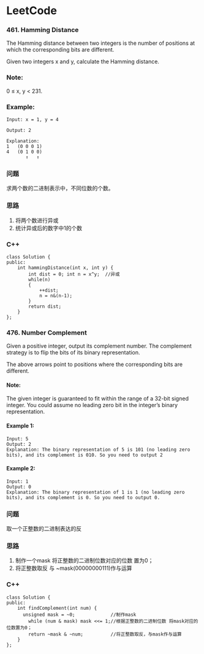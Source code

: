 # LeetCode

### 461. Hamming Distance
The Hamming distance between two integers is the number of positions at which the corresponding bits are different.

Given two integers x and y, calculate the Hamming distance.


### Note:
0 ≤ x, y < 231.

### Example:


```
Input: x = 1, y = 4

Output: 2

Explanation:
1   (0 0 0 1)
4   (0 1 0 0)
       ↑   ↑
```
### 问题
求两个数的二进制表示中，不同位数的个数。
### 思路
1. 将两个数进行异或
2. 统计异或后的数字中1的个数
### C++

```
class Solution {
public:
    int hammingDistance(int x, int y) {
        int dist = 0; int n = x^y;  //异或
        while(n)
        {
            ++dist;
            n = n&(n-1);
        }
        return dist;
    }
};
```

### 476. Number Complement
Given a positive integer, output its complement number. The complement strategy is to flip the bits of its binary representation.

The above arrows point to positions where the corresponding bits are different.
#### Note:
The given integer is guaranteed to fit within the range of a 32-bit signed integer.
You could assume no leading zero bit in the integer’s binary representation.
#### Example 1:

```
Input: 5
Output: 2
Explanation: The binary representation of 5 is 101 (no leading zero bits), and its complement is 010. So you need to output 2
```

#### Example 2:

```
Input: 1
Output: 0
Explanation: The binary representation of 1 is 1 (no leading zero bits), and its complement is 0. So you need to output 0.
```
### 问题
取一个正整数的二进制表达的反
### 思路
1. 制作一个mask 将正整数的二进制位数对应的位数 置为0；
2. 将正整数取反 与 ~mask(00000000111)作与运算

### C++

```
class Solution {
public:
    int findComplement(int num) {
      unsigned mask = ~0;             //制作mask
        while (num & mask) mask <<= 1;//根据正整数的二进制位数 将mask对应的位数置为0；
        return ~mask & ~num;          //将正整数取反，与mask作与运算
    }
};
```
